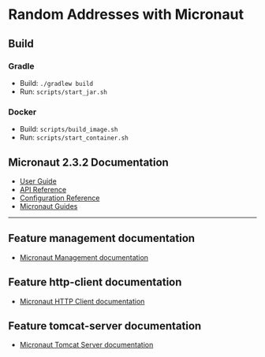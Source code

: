 # Random Addresses with Micronaut

## Build
### Gradle
- Build: `./gradlew build`
- Run: `scripts/start_jar.sh`
### Docker
- Build: `scripts/build_image.sh`
- Run: `scripts/start_container.sh`

## Micronaut 2.3.2 Documentation

- [User Guide](https://docs.micronaut.io/2.3.2/guide/index.html)
- [API Reference](https://docs.micronaut.io/2.3.2/api/index.html)
- [Configuration Reference](https://docs.micronaut.io/2.3.2/guide/configurationreference.html)
- [Micronaut Guides](https://guides.micronaut.io/index.html)
---

## Feature management documentation

- [Micronaut Management documentation](https://docs.micronaut.io/latest/guide/index.html#management)

## Feature http-client documentation

- [Micronaut HTTP Client documentation](https://docs.micronaut.io/latest/guide/index.html#httpClient)

## Feature tomcat-server documentation

- [Micronaut Tomcat Server documentation](https://micronaut-projects.github.io/micronaut-servlet/1.0.x/guide/index.html#tomcat)

